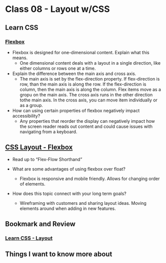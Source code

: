# Class 08 - Layout w/CSS

## Learn CSS
### [Flexbox](https://web.dev/learn/css/flexbox/)

* Flexbox is designed for one-dimensional content. Explain what this means.
  * One dimensional content deals with a layout in a single direction, like either columns or rows one at a time. 
* Explain the difference between the main axis and cross axis.
  * The main axis is set by the flex-direction property. If flex-direction is row, than the main axis is along the row. If the flex-direction is column, then the main axis is along the column. Flex items move as a gropu on the main axis. The cross axis runs in the other direction tothe main axis. In the cross axis, you can move item individually or as a group. 
* How can using certain properties of flexbox negatively impact accessibility?
  * Any properties that reorder the display can negatively impact how the screen reader reads out content and could cause issues with navigating from a keyboard. 

## [CSS Layout - Flexbox](https://developer.mozilla.org/en-US/docs/Learn/CSS/CSS_layout/Flexbox)

* Read up to “Flex-Flow Shorthand”

* What are some advantages of using flexbox over float?
  * Flexbox is responsive and mobile friendly. Allows for changing order of elements.
* How does this topic connect with your long term goals?
  * Wireframing with customers and sharing layout ideas. Moving elements around when adding in new features. 

## Bookmark and Review
### [Learn CSS - Layout](https://web.dev/learn/css/layout/)

## Things I want to know more about